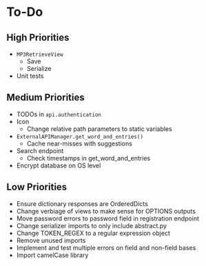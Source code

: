 # To-Do

## High Priorities

- `MP3RetrieveView`
  - Save
  - Serialize
- Unit tests

## Medium Priorities

- TODOs in `api.authentication`
- Icon
  - Change relative path parameters to static variables
- `ExternalAPIManager.get_word_and_entries()`
  - Cache near-misses with suggestions
- Search endpoint
  - Check timestamps in get_word_and_entries
- Encrypt database on OS level

## Low Priorities

- Ensure dictionary responses are OrderedDicts
- Change verbiage of views to make sense for OPTIONS outputs
- Move password errors to password field in registration endpoint
- Change serializer imports to only include abstract.py
- Change TOKEN_REGEX to a regular expression object
- Remove unused imports
- Implement and test multiple errors on field and non-field bases
- Import camelCase library
